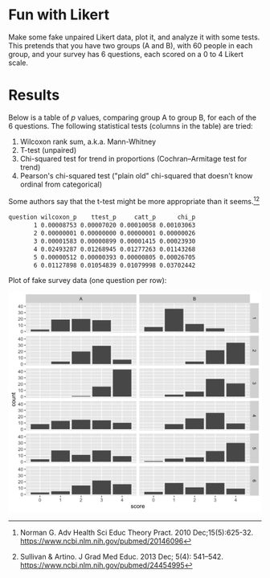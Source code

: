 Fun with Likert
========

Make some fake unpaired Likert data, plot it, and analyze it with some
tests. This pretends that you have two groups (A and B), with 60
people in each group, and your survey has 6 questions, each scored on
a 0 to 4 Likert scale.

Results
========

Below is a table of *p* values, comparing group A to group B, for each
of the 6 questions. The following statistical tests (columns in the
table) are tried:

1. Wilcoxon rank sum, a.k.a. Mann-Whitney
2. T-test (unpaired)
3. Chi-squared test for trend in proportions (Cochran–Armitage test for trend)
4. Pearson's chi-squared test ("plain old" chi-squared that doesn't
know ordinal from categorical)

Some authors say that the t-test might be more appropriate than it
seems.[^norman][^sullivan]

[^norman]: Norman G. Adv Health Sci Educ Theory Pract. 2010
Dec;15(5):625-32. https://www.ncbi.nlm.nih.gov/pubmed/20146096

[^sullivan]: Sullivan & Artino. J Grad Med Educ. 2013 Dec; 5(4):
541–542. https://www.ncbi.nlm.nih.gov/pubmed/24454995



```
question wilcoxon_p    ttest_p     catt_p      chi_p
       1 0.00008753 0.00007020 0.00010058 0.00103063
       2 0.00000001 0.00000000 0.00000001 0.00000026
       3 0.00001583 0.00000899 0.00001415 0.00023930
       4 0.02493287 0.01268945 0.01277263 0.01143268
       5 0.00000512 0.00000393 0.00000805 0.00026705
       6 0.01127898 0.01054839 0.01079998 0.03702442
```

Plot of fake survey data (one question per row):

![plot of likert data](facet_grid.png "Plot of Likert data")

